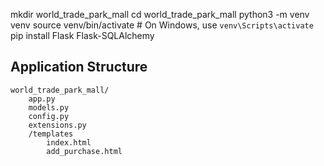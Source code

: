 mkdir world_trade_park_mall
cd world_trade_park_mall
python3 -m venv venv
source venv/bin/activate  # On Windows, use `venv\Scripts\activate`
pip install Flask Flask-SQLAlchemy


## Application Structure
```
world_trade_park_mall/
    app.py
    models.py
    config.py
    extensions.py
    /templates
        index.html
        add_purchase.html

```